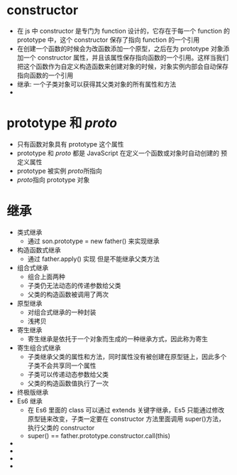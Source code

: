 # constructor

- 在 js 中 constructor 是专门为 function 设计的，它存在于每一个 function 的 prototype 中，这个 constructor 保存了指向 function 的一个引用
- 在创建一个函数的时候会为改函数添加一个原型，之后在为 prototype 对象添加一个 constructor 属性，并且该属性保存指向函数的一个引用。这样当我们把这个函数作为自定义构造函数来创建对象的时候，对象实例内部会自动保存指向函数的一个引用
- 继承: 一个子类对象可以获得其父类对象的所有属性和方法
-

# prototype 和 _proto_

- 只有函数对象具有 prototype 这个属性
- prototype 和 _proto_ 都是 JavaScript 在定义一个函数或对象时自动创建的 预定义属性
- prototype 被实例 *proto*所指向
- *proto*指向 prototype 对象

# 继承

- 类式继承
  - 通过 son.prototype = new father() 来实现继承
- 构造函数式继承
  - 通过 father.apply() 实现 但是不能继承父类方法
- 组合式继承
  - 组合上面两种
  - 子类仍无法动态的传递参数给父类
  - 父类的构造函数被调用了两次
- 原型继承
  - 对组合式继承的一种封装
  - 浅拷贝
- 寄生继承
  - 寄生继承是依托于一个对象而生成的一种继承方式，因此称为寄生
- 寄生组合式继承
  - 子类继承父类的属性和方法，同时属性没有被创建在原型链上，因此多个子类不会共享同一个属性
  - 子类可以传递动态参数给父类
  - 父类的构造函数值执行了一次
- 终极版继承
- Es6 继承
  - 在 Es6 里面的 class 可以通过 extends 关键字继承，Es5 只能通过修改原型链来改变，子类一定要在 constructor 方法里面调用 super()方法，执行父类的 constructor
  - super() == father.prototype.constructor.call(this)
-
-
-
-
